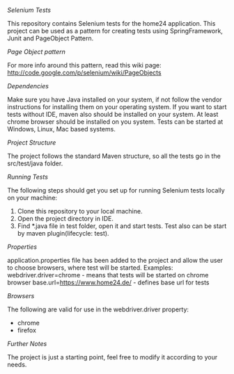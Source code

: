 *Selenium Tests*

This repository contains Selenium tests for the home24 application. This project can be used as a pattern for creating tests using
SpringFramework, Junit and PageObject Pattern.

*Page Object pattern*

For more info around this pattern, read this wiki page: http://code.google.com/p/selenium/wiki/PageObjects

*Dependencies*

Make sure you have Java installed on your system, if not follow the vendor instructions for installing them on your operating system. 
If you want to start tests without IDE, maven also should be installed on your system.
At least chrome browser should be installed on you system.
Tests can be started at Windows, Linux, Mac based systems. 

*Project Structure*

The project follows the standard Maven structure, so all the tests go in the src/test/java folder.



*Running Tests*

The following steps should get you set up for running Selenium tests locally on your machine:

1) Clone this repository to your local machine.
2) Open the project directory in IDE.
3) Find *.java file in test folder, open it and start tests. Test also can be start by maven plugin(lifecycle: test).

*Properties*

application.properties file has been added to the project and allow the user to choose browsers, where test will be started.
Examples:
webdriver.driver=chrome - means that tests will be started on chrome browser
base.url=https://www.home24.de/ - defines base url for tests

*Browsers*

The following are valid for use in the webdriver.driver property:
 - chrome
 - firefox

*Further Notes*

The project is just a starting point, feel free to modify it according to your needs.
